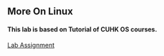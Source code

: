 ## More On Linux
#### This lab is based on Tutorial of CUHK OS courses.
<a href = "https://lumian2015.github.io/MoreOnLinux/basic-scrip-writing.html"> Lab Assignment</a>
